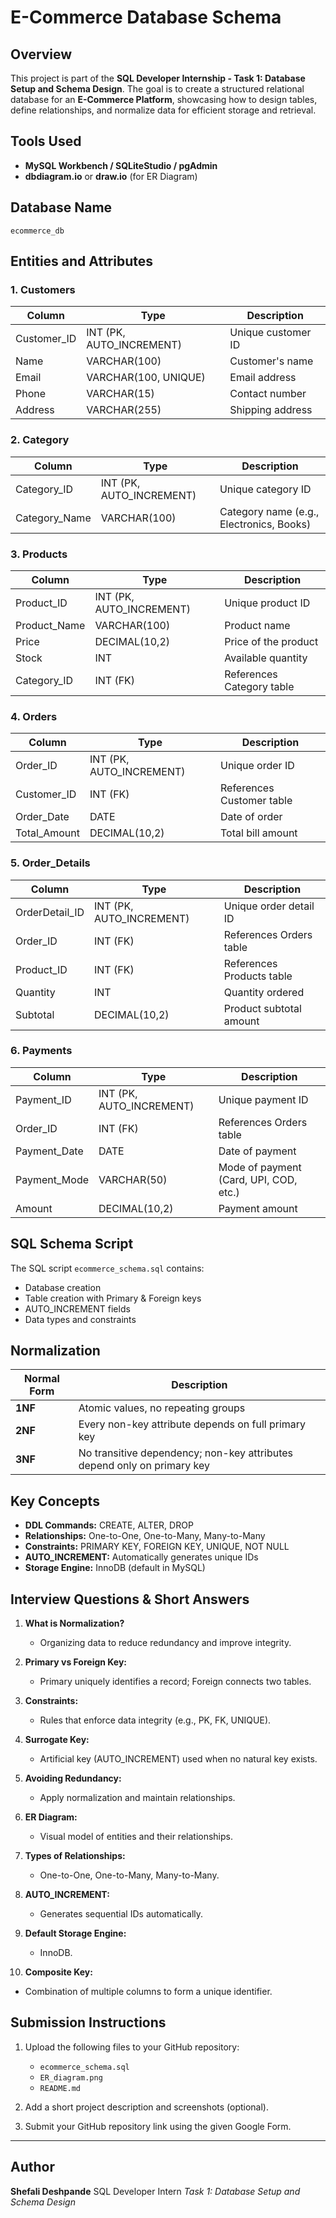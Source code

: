 # E-Commerce Database Schema

## Overview

This project is part of the **SQL Developer Internship - Task 1: Database Setup and Schema Design**. The goal is to create a structured relational database for an **E-Commerce Platform**, showcasing how to design tables, define relationships, and normalize data for efficient storage and retrieval.

## Tools Used

* **MySQL Workbench / SQLiteStudio / pgAdmin**
* **dbdiagram.io** or **draw.io** (for ER Diagram)

## Database Name

`ecommerce_db`

## Entities and Attributes

### 1. **Customers**

| Column      | Type                     | Description        |
| ----------- | ------------------------ | ------------------ |
| Customer_ID | INT (PK, AUTO_INCREMENT) | Unique customer ID |
| Name        | VARCHAR(100)             | Customer's name    |
| Email       | VARCHAR(100, UNIQUE)     | Email address      |
| Phone       | VARCHAR(15)              | Contact number     |
| Address     | VARCHAR(255)             | Shipping address   |

### 2. **Category**

| Column        | Type                     | Description                              |
| ------------- | ------------------------ | ---------------------------------------- |
| Category_ID   | INT (PK, AUTO_INCREMENT) | Unique category ID                       |
| Category_Name | VARCHAR(100)             | Category name (e.g., Electronics, Books) |

### 3. **Products**

| Column       | Type                     | Description               |
| ------------ | ------------------------ | ------------------------- |
| Product_ID   | INT (PK, AUTO_INCREMENT) | Unique product ID         |
| Product_Name | VARCHAR(100)             | Product name              |
| Price        | DECIMAL(10,2)            | Price of the product      |
| Stock        | INT                      | Available quantity        |
| Category_ID  | INT (FK)                 | References Category table |

### 4. **Orders**

| Column       | Type                     | Description               |
| ------------ | ------------------------ | ------------------------- |
| Order_ID     | INT (PK, AUTO_INCREMENT) | Unique order ID           |
| Customer_ID  | INT (FK)                 | References Customer table |
| Order_Date   | DATE                     | Date of order             |
| Total_Amount | DECIMAL(10,2)            | Total bill amount         |

### 5. **Order_Details**

| Column         | Type                     | Description               |
| -------------- | ------------------------ | ------------------------- |
| OrderDetail_ID | INT (PK, AUTO_INCREMENT) | Unique order detail ID    |
| Order_ID       | INT (FK)                 | References Orders table   |
| Product_ID     | INT (FK)                 | References Products table |
| Quantity       | INT                      | Quantity ordered          |
| Subtotal       | DECIMAL(10,2)            | Product subtotal amount   |

### 6. **Payments**

| Column       | Type                     | Description                            |
| ------------ | ------------------------ | -------------------------------------- |
| Payment_ID   | INT (PK, AUTO_INCREMENT) | Unique payment ID                      |
| Order_ID     | INT (FK)                 | References Orders table                |
| Payment_Date | DATE                     | Date of payment                        |
| Payment_Mode | VARCHAR(50)              | Mode of payment (Card, UPI, COD, etc.) |
| Amount       | DECIMAL(10,2)            | Payment amount                         |


## SQL Schema Script

The SQL script `ecommerce_schema.sql` contains:

* Database creation
* Table creation with Primary & Foreign keys
* AUTO_INCREMENT fields
* Data types and constraints

## Normalization

| Normal Form | Description                                                             |
| ----------- | ----------------------------------------------------------------------- |
| **1NF**     | Atomic values, no repeating groups                                      |
| **2NF**     | Every non-key attribute depends on full primary key                     |
| **3NF**     | No transitive dependency; non-key attributes depend only on primary key |

## Key Concepts

* **DDL Commands:** CREATE, ALTER, DROP
* **Relationships:** One-to-One, One-to-Many, Many-to-Many
* **Constraints:** PRIMARY KEY, FOREIGN KEY, UNIQUE, NOT NULL
* **AUTO_INCREMENT:** Automatically generates unique IDs
* **Storage Engine:** InnoDB (default in MySQL)

## Interview Questions & Short Answers

1. **What is Normalization?**

   * Organizing data to reduce redundancy and improve integrity.
2. **Primary vs Foreign Key:**

   * Primary uniquely identifies a record; Foreign connects two tables.
3. **Constraints:**

   * Rules that enforce data integrity (e.g., PK, FK, UNIQUE).
4. **Surrogate Key:**

   * Artificial key (AUTO_INCREMENT) used when no natural key exists.
5. **Avoiding Redundancy:**

   * Apply normalization and maintain relationships.
6. **ER Diagram:**

   * Visual model of entities and their relationships.
7. **Types of Relationships:**

   * One-to-One, One-to-Many, Many-to-Many.
8. **AUTO_INCREMENT:**

   * Generates sequential IDs automatically.
9. **Default Storage Engine:**

   * InnoDB.
10. **Composite Key:**

* Combination of multiple columns to form a unique identifier.

## Submission Instructions

1. Upload the following files to your GitHub repository:

   * `ecommerce_schema.sql`
   * `ER_diagram.png`
   * `README.md`
2. Add a short project description and screenshots (optional).
3. Submit your GitHub repository link using the given Google Form.

---

## Author

**Shefali Deshpande**
SQL Developer Intern
*Task 1: Database Setup and Schema Design*
